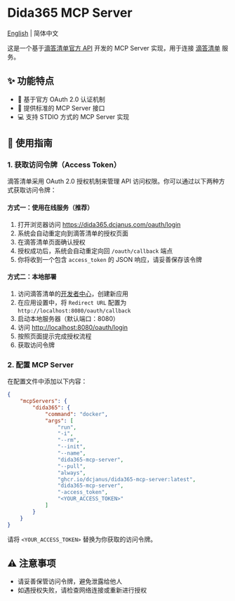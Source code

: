 # Dida365 MCP Server

[English](README.md) | 简体中文

这是一个基于[滴答清单官方 API](https://developer.dida365.com/api#/openapi) 开发的 MCP Server 实现，用于连接 [滴答清单](https://dida365.com) 服务。

## ✨ 功能特点

- 🔐 基于官方 OAuth 2.0 认证机制
- 🎯 提供标准的 MCP Server 接口
- 💻 支持 STDIO 方式的 MCP Server 实现

## 📖 使用指南

### 1. 获取访问令牌（Access Token）

滴答清单采用 OAuth 2.0 授权机制来管理 API 访问权限。你可以通过以下两种方式获取访问令牌：

#### 方式一：使用在线服务（推荐）

1. 打开浏览器访问 <https://dida365.dcjanus.com/oauth/login>
2. 系统会自动重定向到滴答清单的授权页面
3. 在滴答清单页面确认授权
4. 授权成功后，系统会自动重定向回 `/oauth/callback` 端点
5. 你将收到一个包含 `access_token` 的 JSON 响应，请妥善保存该令牌

#### 方式二：本地部署

1. 访问滴答清单的[开发者中心](https://developer.dida365.com/manage)，创建新应用
2. 在应用设置中，将 `Redirect URL` 配置为 `http://localhost:8080/oauth/callback`
3. 启动本地服务器（默认端口：8080）
4. 访问 <http://localhost:8080/oauth/login>
5. 按照页面提示完成授权流程
6. 获取访问令牌

### 2. 配置 MCP Server

在配置文件中添加以下内容：

```json
{
    "mcpServers": {
        "dida365": {
            "command": "docker",
            "args": [
                "run",
                "-i",
                "--rm",
                "--init",
                "--name",
                "dida365-mcp-server",
                "--pull",
                "always",
                "ghcr.io/dcjanus/dida365-mcp-server:latest",
                "dida365-mcp-server",
                "-access_token",
                "<YOUR_ACCESS_TOKEN>"
            ]
        }
    }
}
```

请将 `<YOUR_ACCESS_TOKEN>` 替换为你获取的访问令牌。

## ⚠️ 注意事项

- 请妥善保管访问令牌，避免泄露给他人
- 如遇授权失败，请检查网络连接或重新进行授权
